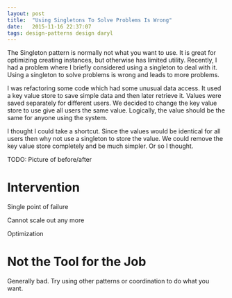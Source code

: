 ```yaml
---
layout: post
title:  "Using Singletons To Solve Problems Is Wrong"
date:   2015-11-16 22:37:07
tags: design-patterns design daryl
---
```


The Singleton pattern is normally not what you want to use. It is great for
optimizing creating instances, but otherwise has limited utility. Recently, I
had a problem where I briefly considered using a singleton to deal with it.
Using a singleton to solve problems is wrong and leads to more problems.

I was refactoring some code which had some unusual data access. It used a key
value store to save simple data and then later retrieve it. Values were saved
separately for different users. We decided to change the key value store to use
give all users the same value. Logically, the value should be the same for
anyone using the system.

I thought I could take a shortcut. Since the values would be identical for all
users then why not use a singleton to store the value. We could remove the key
value store completely and be much simpler. Or so I thought.

TODO: Picture of before/after

Intervention
===============================================================================

Single point of failure

Cannot scale out any more

Optimization

Not the Tool for the Job
===============================================================================

Generally bad. Try using other patterns or coordination to do what you want.